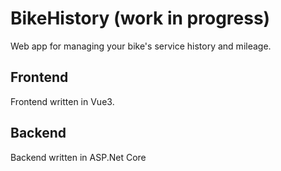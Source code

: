 # BikeHistory (work in progress)
Web app for managing your bike's service history and mileage.

## Frontend
Frontend written in Vue3.

## Backend
Backend written in ASP.Net Core

